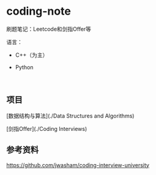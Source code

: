 # coding-note
刷题笔记：Leetcode和剑指Offer等

语言：

- C++（为主）

- Python

  ​

## 项目

[数据结构与算法](./Data Structures and Algorithms)

[剑指Offer](./Coding Interviews)





## 参考资料

https://github.com/jwasham/coding-interview-university

